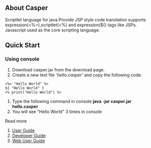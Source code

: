 ## About Casper ##
Scriptlet language for java.Provide JSP style code translation supports expression(<%=),scriptlet(<%) and expression(${) tags like JSPs.
Javascript used as the core scripting language.

## Quick Start ##

### Using console ###
  1. Download casper.jar from the download page.
  1. Create a new text file _'hello.casper'_ and copy the following code.
```
<%= "Hello World" %>
${ "Hello World" }
<% print("Hello World") %>
```
  1. Type the following command in console **java -jar casper.jar hello.casper**
  1. You will see "Hello World" 3 times in console

Read more

  1. [User Guide](http://code.google.com/p/casper/wiki/UserGuide)
  1. [Developer Guide](http://code.google.com/p/casper/wiki/DeveloperGuide)
  1. [Web User Guide](http://code.google.com/p/casper/wiki/WebDeveloper)